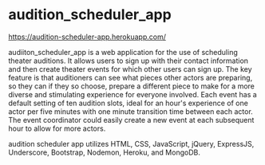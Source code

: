 # audition_scheduler_app

https://audition-scheduler-app.herokuapp.com/

audiiton_scheduler_app is a web application for the use of scheduling theater auditions.  It allows users to sign up with their contact information and then create theater events for which other users can sign up.  The key feature is that auditioners can see what pieces other actors are preparing, so they can if they so choose, prepare a different piece to make for a more diverse and stimulating experience for everyone involved.  Each event has a default setting of ten audition slots, ideal for an hour's experience of one actor per five minutes with one minute transition time between each actor.  The event coordinator could easily create a new event at each subsequent hour to allow for more actors.

audition scheduler app utilizes HTML, CSS, JavaScript, jQuery, ExpressJS, Underscore, Bootstrap, Nodemon, Heroku, and MongoDB.  